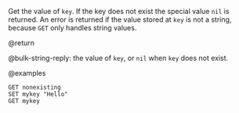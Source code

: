 Get the value of `key`.
If the key does not exist the special value `nil` is returned.
An error is returned if the value stored at `key` is not a string, because `GET`
only handles string values.

@return

@bulk-string-reply: the value of `key`, or `nil` when `key` does not exist.

@examples

```cli
GET nonexisting
SET mykey "Hello"
GET mykey
```
